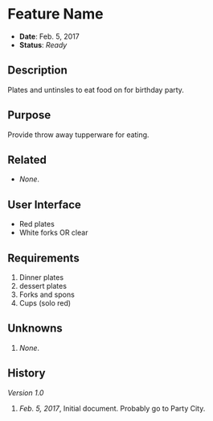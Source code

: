 # Feature Name

- **Date**: Feb. 5, 2017
- **Status**: *Ready*

## Description

Plates and untinsles to eat food on for birthday party.

## Purpose

Provide throw away tupperware for eating.

## Related

- *None*.

## User Interface

- Red plates
- White forks OR clear

## Requirements

1. Dinner plates
2. dessert plates
3. Forks and spons
4. Cups (solo red)

## Unknowns

1. *None*.

## History

*Version 1.0*

1. *Feb. 5, 2017*, Initial document. Probably go to Party City.

